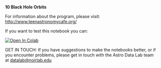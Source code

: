 **10 Black Hole Orbits**

For information about the program, please visit: http://www.teenastronomycafe.org/

If you want to test this notebook you can: 

[![Open In Colab](https://colab.research.google.com/assets/colab-badge.svg)](https://colab.research.google.com/github/astro-datalab/notebooks-latest/blob/master/06_EPO/e-TeenAstronomyCafe/10_Black_Hole_Orbits/Black_Holes_Orbits.ipynb)

GET IN TOUCH: If you have suggestions to make the notebooks better, or if you encounter problems, please get in touch with the Astro Data Lab team at datalab@noirlab.edu


